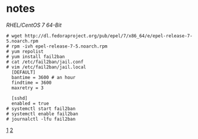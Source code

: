 # notes

*RHEL/CentOS 7 64-Bit*

```
# wget http://dl.fedoraproject.org/pub/epel/7/x86_64/e/epel-release-7-5.noarch.rpm
# rpm -ivh epel-release-7-5.noarch.rpm
# yum repolist
# yum install fail2ban
# cat /etc/fail2ban/jail.conf
# vim /etc/fail2ban/jail.local
  [DEFAULT]
  bantime = 3600 # an hour
  findtime = 3600
  maxretry = 3
  
  [sshd]
  enabled = true
# systemctl start fail2ban
# systemctl enable fail2ban
# journalctl -lfu fail2ban
```


[1](http://www.tecmint.com/how-to-enable-epel-repository-for-rhel-centos-6-5/)
[2](http://unix.stackexchange.com/questions/171567/installing-fail2ban-on-centos-7)
